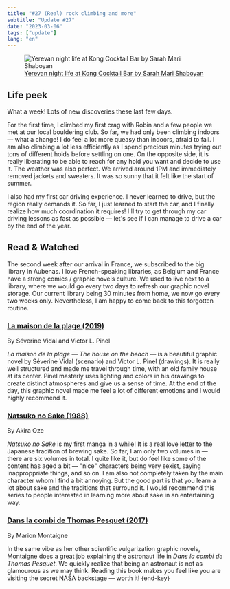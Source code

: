 ```yaml
---
title: "#27 (Real) rock climbing and more"
subtitle: "Update #27"
date: "2023-03-06"
tags: ["update"]
lang: "en"
---
```


<figure>
 <img src="https://cdn.shopify.com/s/files/1/0651/8852/8341/products/f033f3bc38e446f1a6d2f11a41f3c39f.jpg" alt="Yerevan night life at Kong Cocktail Bar by Sarah Mari Shaboyan" />
 <figcaption><a href="https://smshaboyan.com/products/kongcreative">Yerevan night life at Kong Cocktail Bar by Sarah Mari Shaboyan</a>
 </figcaption>
</figure>

## Life peek

What a week! Lots of new discoveries these last few days.

For the first time, I climbed my first crag with Robin and a few people we met at our local bouldering club. So far, we had only been climbing indoors — what a change! I do feel a lot more queasy than indoors, afraid to fall. I am also climbing a lot less efficiently as I spend precious minutes trying out tons of different holds before settling on one. On the opposite side, it is really liberating to be able to reach for any hold you want and decide to use it. The weather was also perfect. We arrived around 1PM and immediately removed jackets and sweaters. It was so sunny that it felt like the start of summer.

I also had my first car driving experience. I never learned to drive, but the region really demands it. So far, I just learned to start the car, and I finally realize how much coordination it requires! I'll try to get through my car driving lessons as fast as possible — let's see if I can manage to drive a car by the end of the year.

## Read & Watched

The second week after our arrival in France, we subscribed to the big library in Aubenas. I love French-speaking libraries, as Belgium and France have a strong comics / graphic novels culture. We used to live next to a library, where we would go every two days to refresh our graphic novel storage. Our current library being 30 minutes from home, we now go every two weeks only. Nevertheless, I am happy to come back to this forgotten routine.

### [La maison de la plage (2019)](https://openlibrary.org/works/OL27745912W/La_maison_de_la_plage)

<p class="label">By Séverine Vidal and Victor L. Pinel</p>

<cite>La maison de la plage</cite> — _The house on the beach_ — is a beautiful graphic novel by Séverine Vidal (scenario) and Victor L. Pinel (drawings). It is really well structured and made me travel through time, with an old family house at its center. Pinel masterly uses lighting and colors in his drawings to create distinct atmospheres and give us a sense of time. At the end of the day, this graphic novel made me feel a lot of different emotions and I would highly recommend it.

### [Natsuko no Sake (1988)](https://en.wikipedia.org/wiki/Natsuko_no_Sake)

<p class="label">By Akira Oze</p>

<cite>Natsuko no Sake</cite> is my first manga in a while! It is a real love letter to the Japanese tradition of brewing sake. So far, I am only two volumes in — there are six volumes in total. I quite like it, but do feel like some of the content has aged a bit — "nice" characters being very sexist, saying inapproppriate things, and so on. I am also not completely taken by the main character whom I find a bit annoying. But the good part is that you learn a lot about sake and the traditions that surround it. I would recommend this series to people interested in learning more about sake in an entertaining way.

### [Dans la combi de Thomas Pesquet (2017)](https://fr.wikipedia.org/wiki/Dans_la_combi_de_Thomas_Pesquet)

<p class="label">By Marion Montaigne</p>

In the same vibe as her other scientific vulgarization graphic novels, Montaigne does a great job explaining the astronaut life in <cite>Dans la combi de Thomas Pesquet</cite>. We quickly realize that being an astronaut is not as glamourous as we may think. Reading this book makes you feel like you are visiting the secret NASA backstage — worth it! {end-key}
